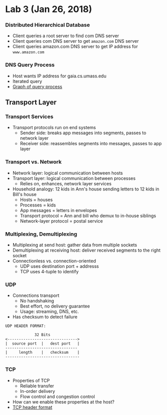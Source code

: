 # Lab 3 (Jan 26, 2018)
### Distributed Hierarchical Database
* Client queries a root server to find com DNS server
* Client queries com DNS server to get `amazon.com` DNS server
* Client queries amazon.com DNS server to get IP address for `www.amazon.com`
### DNS Query Process
* Host wants IP address for gaia.cs.umass.edu
* Iterated query
* [Graph of query process](http://images.slideplayer.com/25/8272948/slides/slide_4.jpg)
## Transport Layer
### Transport Services
* Transport protocols run on end systems
  * Sender side: breaks app messages into segments, passes to network layer
  * Receiver side: reassembles segments into messages, passes to app layer
### Transport vs. Network
* Network layer: logical communication between hosts
* Transport layer: logical communication between processes
  * Relies on, enhances, network layer services
* Household analogy: 12 kids in Ann's house sending letters to 12 kids in Bill's house
  * Hosts = houses
  * Processes = kids
  * App messages = letters in envelopes
  * Transport protocol = Ann and bill who demux to in-house siblings
  * Network-layer protocol = postal service
### Multiplexing, Demultiplexing
* Multiplexing at send host: gather data from multiple sockets
* Demultiplexing at receiving host: deliver received segments to the right socket
* Connectionless vs. connection-oriented
  * UDP uses destination port + addresss
  * TCP uses 4-tuple to identify
### UDP
* Connections transport
  * No handshaking
  * Best effort, no delivery guarantee
  * Usage: streaming, DNS, etc.
* Has checksum to detect failure
```
UDP HEADER FORMAT: 

             32 Bits
<------------------------------->
|  source port  |   dest port   |
--------------------------------
|     length    |   checksum    |
---------------------------------
```
### TCP
* Properties of TCP
  * Reliable transfer
  * In-order delivery
  * Flow control and congestion control
* How can we enable these properties at the host?
* [TCP header format](http://telescript.denayer.wenk.be/~hcr/cn/idoceo/images/tcp_header.gif)
